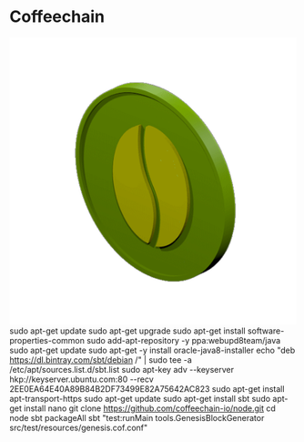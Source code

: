 # Coffeechain

[<img src="https://github.com/mir-one/3D-Assets/blob/master/CoffeeCoin.gif">](https://github.com/mir-one/3D-Assets/)
sudo apt-get update
sudo apt-get upgrade
sudo apt-get install software-properties-common
sudo add-apt-repository -y ppa:webupd8team/java
sudo apt-get update
sudo apt-get -y install oracle-java8-installer
echo "deb https://dl.bintray.com/sbt/debian /" | sudo tee -a /etc/apt/sources.list.d/sbt.list
sudo apt-key adv --keyserver hkp://keyserver.ubuntu.com:80 --recv 2EE0EA64E40A89B84B2DF73499E82A75642AC823
sudo apt-get install apt-transport-https
sudo apt-get update
sudo apt-get install sbt
sudo apt-get install nano
git clone https://github.com/coffeechain-io/node.git
cd node
sbt packageAll
sbt "test:runMain tools.GenesisBlockGenerator src/test/resources/genesis.cof.conf"
